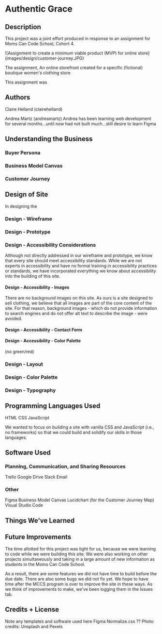 # Authentic Grace

## Description

This project was a joint effort produced in response to an assignment for Moms Can Code School, Cohort 4.  

![Assignment to create a minimum viable product (MVP) for online store] (images/design/customer-journey.JPG)

The assignment, An online storefront created for a specific (fictional) boutique women's clothing store

This assignment was 

## Authors

Claire Helland (clairehelland)

Andrea Martz (andreamartz)
Andrea has been learning web development for several months...until now had not built much...still desire to learn Figma

## Understanding the Business



### Buyer Persona

### Business Model Canvas



### Customer Journey

## Design of Site

In designing the 

### Design - Wireframe

### Design - Prototype

### Design - Accessibility Considerations

Although not directly addressed in our wireframe and prototype, we know that every site should meet accessibility standards.  While we are not experts in accessibility and have no formal training in accessibility practices or standards, we have incorporated everything we know about accessibility into the building of this site.

#### Design - Accessibility - Images

There are no background images on this site.  As ours is a site designed to sell clothing, we believe that all images are part of the core content of the site.  For that reason, background images - which do not provide information to search engines and do not offer alt text to describe the image - were avoided.

#### Design - Accessibility - Contact Form

#### Design - Accessibility - Color Palette

(no green/red)

### Design - Layout



### Design - Color Palette

### Design - Typography

## Programming Languages Used

HTML
CSS
JavaScript

We wanted to focus on building a site with vanilla CSS and JavaScript (i.e., no frameworks) so that we could build and solidify our skills in those languages.

## Software Used

### Planning, Communication, and Sharing Resources

Trello
Google Drive
Slack
Email

### Other

Figma
Business Model Canvas
Lucidchart (for the Customer Journey Map)
Visual Studio Code

## Things We've Learned

## Future Improvements

The time allotted for this project was tight for us, because we were learning to code while we were building this site.  We were also working on other projects simultaneously and taking in a large amount of new information as students in the Moms Can Code School.

As a result, there are some features we did not have time to build before the due date.  There are also some bugs we did not fix yet.  We hope to have time after the MCCS program is over to improve the site in these ways.  As we think of improvements to make, we've been logging them in the Issues tab.

## Credits + License

Note any templates and software used here
Figma
Normalize.css ??
Photo credits: Unsplash and Pexels


